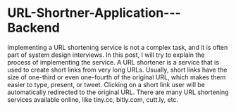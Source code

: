 # URL-Shortner-Application---Backend
Implementing a URL shortening service is not a complex task, and it is often part of system design interviews. In this post, I will try to explain the process of implementing the service. A URL shortener is a service that is used to create short links from very long URLs. Usually, short links have the size of one-third or even one-fourth of the original URL, which makes them easier to type, present, or tweet. Clicking on a short link user will be automatically redirected to the original URL. There are many URL shortening services available online, like tiny.cc, bitly.com, cutt.ly, etc.
